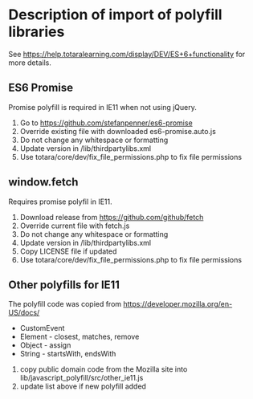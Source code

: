 Description of import of polyfill libraries
===========================================

See https://help.totaralearning.com/display/DEV/ES+6+functionality for more details.


ES6 Promise
-----------

Promise polyfill is required in IE11 when not using jQuery.

1. Go to https://github.com/stefanpenner/es6-promise
2. Override existing file with downloaded es6-promise.auto.js
3. Do not change any whitespace or formatting
4. Update version in /lib/thirdpartylibs.xml
5. Use totara/core/dev/fix_file_permissions.php to fix file permissions


window.fetch
------------

Requires promise polyfil in IE11.

1. Download release from https://github.com/github/fetch
2. Override current file with fetch.js
3. Do not change any whitespace or formatting
4. Update version in /lib/thirdpartylibs.xml
5. Copy LICENSE file if updated
6. Use totara/core/dev/fix_file_permissions.php to fix file permissions


Other polyfills for IE11
------------------------

The polyfill code was copied from https://developer.mozilla.org/en-US/docs/

* CustomEvent
* Element - closest, matches, remove
* Object - assign
* String - startsWith, endsWith

1. copy public domain code from the Mozilla site into lib/javascript_polyfill/src/other_ie11.js
2. update list above if new polyfill added 
